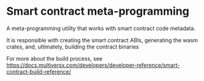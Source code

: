 # Smart contract meta-programming

A meta-programming utility that works with smart contract code metadata.

It is responsible with creating the smart contract ABIs, generating the wasm crates, and, ultimately, building the contract binaries

For more about the build process, see https://docs.multiversx.com/developers/developer-reference/smart-contract-build-reference/
